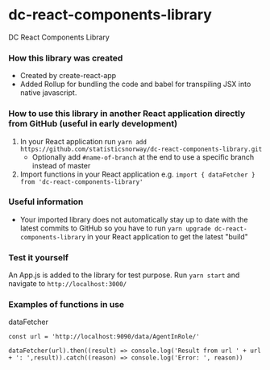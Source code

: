# dc-react-components-library
DC React Components Library

### How this library was created
- Created by create-react-app
- Added Rollup for bundling the code and babel for transpiling JSX into native javascript.

### How to use this library in another React application directly from GitHub (useful in early development)
1. In your React application run `yarn add https://github.com/statisticsnorway/dc-react-components-library.git` 
    * Optionally add `#name-of-branch` at the end to use a specific branch instead of master
2. Import functions in your React application e.g. `import { dataFetcher } from 'dc-react-components-library'`

### Useful information
* Your imported library does not automatically stay up to date with the latest commits to GitHub so you have to run 
`yarn upgrade dc-react-components-library` in your React application to get the latest "build"

### Test it yourself
An App.js is added to the library for test purpose. Run `yarn start` and navigate to `http://localhost:3000/`

### Examples of functions in use
dataFetcher 

    const url = 'http://localhost:9090/data/AgentInRole/'
    
    dataFetcher(url).then((result) => console.log('Result from url ' + url + ': ',result)).catch((reason) => console.log('Error: ', reason))




